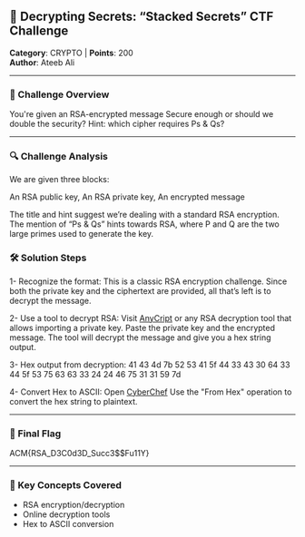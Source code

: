 ## 🧩 Decrypting Secrets: “Stacked Secrets” CTF Challenge

**Category**: CRYPTO | **Points**: 200  
**Author**: Ateeb Ali

---

### 🔐 Challenge Overview

You're given an RSA-encrypted message Secure enough or should we double the security?
Hint: which cipher requires Ps & Qs?

---

### 🔍 Challenge Analysis
We are given three blocks:

An RSA public key,
An RSA private key,
An encrypted message

The title and hint suggest we’re dealing with a standard RSA encryption. The mention of “Ps & Qs” hints towards RSA, where P and Q are the two large primes used to generate the key.

### 🛠️ Solution Steps
1- Recognize the format:
This is a classic RSA encryption challenge.
Since both the private key and the ciphertext are provided, all that’s left is to decrypt the message.

2- Use a tool to decrypt RSA:
Visit [AnyCript](https://anycript.com/) or any RSA decryption tool that allows importing a private key.
Paste the private key and the encrypted message.
The tool will decrypt the message and give you a hex string output.

3- Hex output from decryption:
41 43 4d 7b 52 53 41 5f 44 33 43 30 64 33 44 5f 53 75 63 63 33 24 24 46 75 31 31 59 7d

4- Convert Hex to ASCII:
Open [CyberChef](https://gchq.github.io/CyberChef/)
Use the "From Hex" operation to convert the hex string to plaintext.

---

### 🎯 Final Flag

ACM{RSA_D3C0d3D_Succ3$$Fu11Y}

---

### 🧠 Key Concepts Covered

- RSA encryption/decryption
- Online decryption tools
- Hex to ASCII conversion

